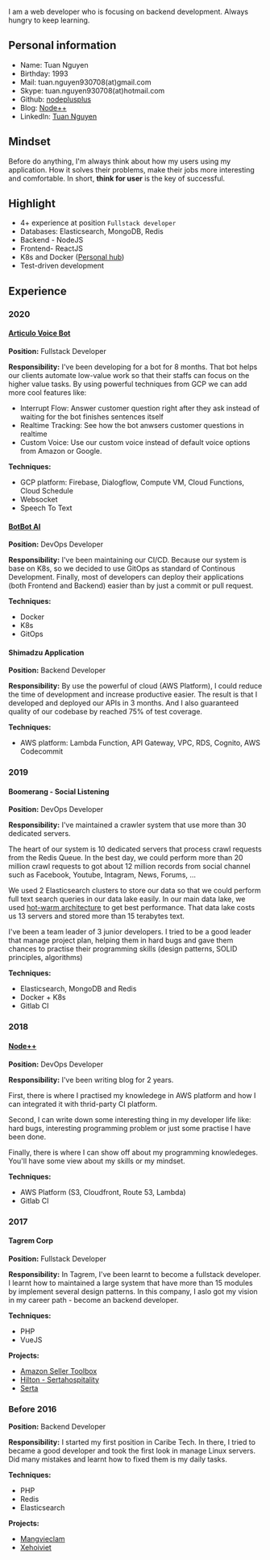 I am a web developer who is focusing on backend development. Always hungry to keep learning.

## Personal information

- Name: Tuan Nguyen
- Birthday: 1993
- Mail: tuan.nguyen930708(at)gmail.com
- Skype: tuan.nguyen930708(at)hotmail.com
- Github: [nodeplusplus](https://github.com/nodeplusplus)
- Blog: [Node++](http://blog.nodeplusplus.com/)
- LinkedIn: [Tuan Nguyen](https://www.linkedin.com/in/tuannguyen1993/)

## Mindset

Before do anything, I'm always think about how my users using my application. How it solves their problems, make their jobs more interesting and comfortable. In short, **think for user** is the key of successful.

## Highlight

- 4+ experience at position `Fullstack developer`
- Databases: Elasticsearch, MongoDB, Redis
- Backend - NodeJS
- Frontend- ReactJS
- K8s and Docker ([Personal hub](https://hub.docker.com/u/nodeplusplus/))
- Test-driven development

## Experience

### 2020

#### [Articulo Voice Bot](https://articulovoice.2359media.com/)

**Position:** Fullstack Developer

**Responsibility:** I've been developing for a bot for 8 months. That bot helps our clients automate low-value work so that their staffs can focus on the higher value tasks. By using powerful techniques from GCP we can add more cool features like:

- Interrupt Flow: Answer customer question right after they ask instead of waiting for the bot finishes sentences itself
- Realtime Tracking: See how the bot anwsers customer questions in realtime
- Custom Voice: Use our custom voice instead of default voice options from Amazon or Google.

**Techniques:**

- GCP platform: Firebase, Dialogflow, Compute VM, Cloud Functions, Cloud Schedule
- Websocket
- Speech To Text

#### [BotBot AI](https://botbot.ai/)

**Position:** DevOps Developer

**Responsibility:** I've been maintaining our CI/CD. Because our system is base on K8s, so we decided to use GitOps as standard of Continous Development. Finally, most of developers can deploy their applications (both Frontend and Backend) easier than by just a commit or pull request.

**Techniques:**

- Docker
- K8s
- GitOps

#### Shimadzu Application

**Position:** Backend Developer

**Responsibility:** By use the powerful of cloud (AWS Platform), I could reduce the time of development and increase productive easier. The result is that I developed and deployed our APIs in 3 months. And I also guaranteed quality of our codebase by reached 75% of test coverage.

**Techniques:**

- AWS platform: Lambda Function, API Gateway, VPC, RDS, Cognito, AWS Codecommit

### 2019

#### Boomerang - Social Listening

**Position:** DevOps Developer

**Responsibility:** I've maintained a crawler system that use more than 30 dedicated servers.

The heart of our system is 10 dedicated servers that process crawl requests from the Redis Queue. In the best day, we could perform more than 20 million crawl requests to got about 12 million records from social channel such as Facebook, Youtube, Intagram, News, Forums, ...

We used 2 Elasticsearch clusters to store our data so that we could perform full text search queries in our data lake easily. In our main data lake, we used [hot-warm architecture](https://www.elastic.co/blog/hot-warm-architecture) to get best performance. That data lake costs us 13 servers and stored more than 15 terabytes text.

I've been a team leader of 3 junior developers. I tried to be a good leader that manage project plan, helping them in hard bugs and gave them chances to practise their programming skills (design patterns, SOLID principles, algorithms)

**Techniques:**

- Elasticsearch, MongoDB and Redis
- Docker + K8s
- Gitlab CI

### 2018

#### [Node++](https://blog.nodeplusplus.com/)

**Position:** DevOps Developer

**Responsibility:** I've been writing blog for 2 years.

First, there is where I practised my knowledege in AWS platform and how I can integrated it with thrid-party CI platform.

Second, I can write down some interesting thing in my developer life like: hard bugs, interesting programming problem or just some practise I have been done.

Finally, there is where I can show off about my programming knowledeges. You'll have some view about my skills or my mindset.

**Techniques:**

- AWS Platform (S3, Cloudfront, Route 53, Lambda)
- Gitlab CI

### 2017

#### Tagrem Corp

**Position:** Fullstack Developer

**Responsibility:** In Tagrem, I've been learnt to become a fullstack developer. I learnt how to maintained a large system that have more than 15 modules by implement several design patterns. In this company, I aslo got my vision in my career path - become an backend developer.

**Techniques:**

- PHP
- VueJS

**Projects:**

- [Amazon Seller Toolbox](https://amzsellertoolbox.com/index.html)
- [Hilton - Sertahospitality](https://hilton.sertahospitality.com/index.html)
- [Serta](https://serta.com/)

### Before 2016

**Position:** Backend Developer

**Responsibility:** I started my first position in Caribe Tech. In there, I tried to became a good developer and took the first look in manage Linux servers. Did many mistakes and learnt how to fixed them is my daily tasks.

**Techniques:**

- PHP
- Redis
- Elasticsearch

**Projects:**

- [Mangvieclam](https://mangvieclam.com/)
- [Xehoiviet](https://xehoiviet.com/)
